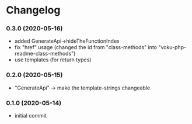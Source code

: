 # Changelog

### 0.3.0 (2020-05-16)

- added GenerateApi->hideTheFunctionIndex
- fix "href" usage (changed the id from "class-methods" into "voku-php-readme-class-methods")
- use templates (for return types)

### 0.2.0 (2020-05-15)

- "GenerateApi" -> make the template-strings changeable

### 0.1.0 (2020-05-14)

- initial commit